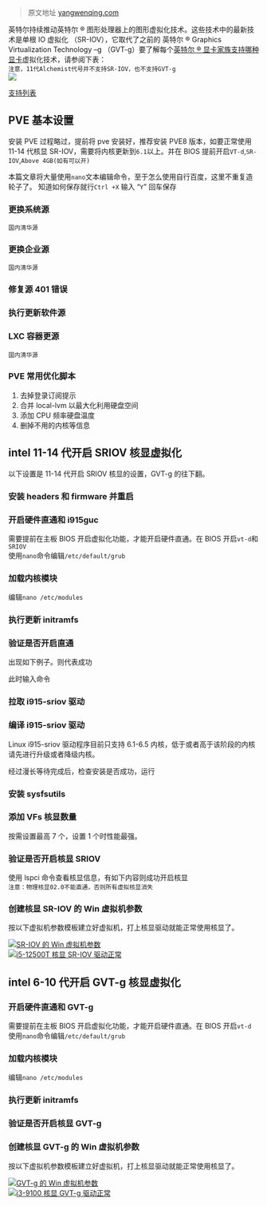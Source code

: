 > 原文地址 [yangwenqing.com](https://yangwenqing.com/archives/1797/)

英特尔持续推动英特尔 ® 图形处理器上的图形虚拟化技术。这些技术中的最新技术是单根 IO 虚拟化 （SR-IOV），它取代了之前的 英特尔 ® Graphics Virtualization Technology –g （GVT-g）要了解每个[英特尔 ® 显卡家族支持哪种显卡](https://www.intel.cn/content/www/cn/zh/support/articles/000093216/graphics/processor-graphics.html)虚拟化技术，请参阅下表：  
`注意，11代Alchemist代号并不支持SR-IOV，也不支持GVT-g`  
[![](https://yangwenqing.com/usr/uploads/2024/05/742036566.png)](https://yangwenqing.com/usr/uploads/2024/05/742036566.png)

[支持列表](https://yangwenqing.com/usr/uploads/2024/05/742036566.png)

PVE 基本设置
--------

安装 PVE 过程略过，提前将 pve 安装好，推荐安装 PVE8 版本，如要正常使用 11-14 代核显 SR-IOV，需要将内核更新到`6.1`以上。并在 BIOS 提前开启`VT-d`,`SR-IOV`,`Above 4GB(如有可以开)`

本篇文章将大量使用`nano`文本编辑命令，至于怎么使用自行百度，这里不重复造轮子了。 知道如何保存就行`Ctrl +X` 输入 “`Y`” 回车保存

### 更换系统源

`国内清华源`

### 更换企业源

`国内清华源`

### 修复源 401 错误

### 执行更新软件源

### LXC 容器更源

`国内清华源`

### PVE 常用优化脚本

1) 去掉登录订阅提示  
2) 合并 local-lvm 以最大化利用硬盘空间  
3) 添加 CPU 频率硬盘温度  
4) 删掉不用的内核等信息  

intel 11-14 代开启 SRIOV 核显虚拟化
---------------------------

以下设置是 11-14 代开启 SRIOV 核显的设置，GVT-g 的往下翻。

### 安装 headers 和 firmware 并重启

### 开启硬件直通和 i915guc

需要提前在主板 BIOS 开启虚拟化功能，才能开启硬件直通。在 BIOS 开启`vt-d`和`SRIOV`  
使用`nano`命令编辑`/etc/default/grub`

### 加载内核模块

编辑`nano /etc/modules`

### 执行更新 initramfs

### 验证是否开启直通

出现如下例子。则代表成功

此时输入命令

### 拉取 i915-sriov 驱动

### 编译 i915-sriov 驱动

Linux i915-sriov 驱动程序目前只支持 6.1-6.5 内核，低于或者高于该阶段的内核请先进行升级或者降级内核。

经过漫长等待完成后，检查安装是否成功，运行

### 安装 sysfsutils

### 添加 VFs 核显数量

按需设置最高 7 个，设置 1 个时性能最强。

### 验证是否开启核显 SRIOV

使用 lspci 命令查看核显信息，有如下内容则成功开启核显  
`注意：物理核显02.0不能直通，否则所有虚拟核显消失`

### 创建核显 SR-IOV 的 Win 虚拟机参数

按以下虚拟机参数模板建立好虚拟机，打上核显驱动就能正常使用核显了。  

  
[![](https://yangwenqing.com/usr/uploads/2024/05/3175206401.png)SR-IOV 的 Win 虚拟机参数](https://yangwenqing.com/usr/uploads/2024/05/3175206401.png)  
[![](https://yangwenqing.com/usr/uploads/2024/05/566400418.png)i5-12500T 核显 SR-IOV 驱动正常](https://yangwenqing.com/usr/uploads/2024/05/566400418.png)

intel 6-10 代开启 GVT-g 核显虚拟化
--------------------------

### 开启硬件直通和 GVT-g

需要提前在主板 BIOS 开启虚拟化功能，才能开启硬件直通。在 BIOS 开启`vt-d`  
使用`nano`命令编辑`/etc/default/grub`

### 加载内核模块

编辑`nano /etc/modules`

### 执行更新 initramfs

### 验证是否开启核显 GVT-g

### 创建核显 GVT-g 的 Win 虚拟机参数

按以下虚拟机参数模板建立好虚拟机，打上核显驱动就能正常使用核显了。  

  
[![](https://yangwenqing.com/usr/uploads/2024/05/1580184855.png)GVT-g 的 Win 虚拟机参数](https://yangwenqing.com/usr/uploads/2024/05/1580184855.png)  
[![](https://yangwenqing.com/usr/uploads/2024/05/3943219954.png)i3-9100 核显 GVT-g 驱动正常](https://yangwenqing.com/usr/uploads/2024/05/3943219954.png)
